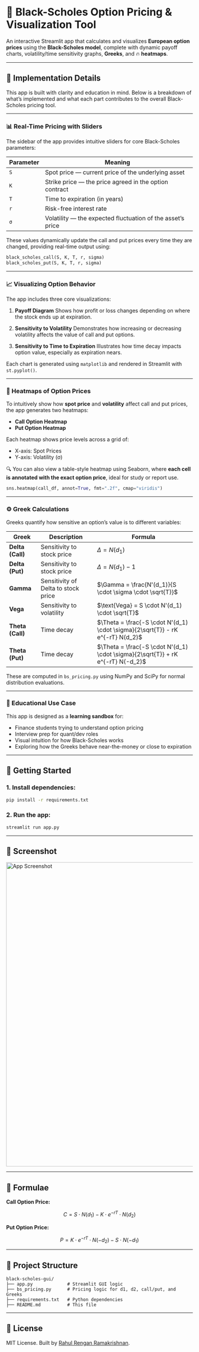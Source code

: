 # 🧠 Black-Scholes Option Pricing & Visualization Tool

An interactive Streamlit app that calculates and visualizes **European option prices** using the **Black-Scholes model**, complete with dynamic payoff charts, volatility/time sensitivity graphs, **Greeks**, and 🔥 **heatmaps**.

---

## 🧠 Implementation Details

This app is built with clarity and education in mind. Below is a breakdown of what’s implemented and what each part contributes to the overall Black-Scholes pricing tool.

---

### 📊 Real-Time Pricing with Sliders

The sidebar of the app provides intuitive sliders for core Black-Scholes parameters:

| Parameter | Meaning |
|----------|---------|
| `S` | Spot price — current price of the underlying asset |
| `K` | Strike price — the price agreed in the option contract |
| `T` | Time to expiration (in years) |
| `r` | Risk-free interest rate |
| `σ` | Volatility — the expected fluctuation of the asset’s price |

These values dynamically update the call and put prices every time they are changed, providing real-time output using:

```python
black_scholes_call(S, K, T, r, sigma)
black_scholes_put(S, K, T, r, sigma)
````

---

### 📈 Visualizing Option Behavior

The app includes three core visualizations:

1. **Payoff Diagram**
   Shows how profit or loss changes depending on where the stock ends up at expiration.

2. **Sensitivity to Volatility**
   Demonstrates how increasing or decreasing volatility affects the value of call and put options.

3. **Sensitivity to Time to Expiration**
   Illustrates how time decay impacts option value, especially as expiration nears.

Each chart is generated using `matplotlib` and rendered in Streamlit with `st.pyplot()`.

---

### 🧊 Heatmaps of Option Prices

To intuitively show how **spot price** and **volatility** affect call and put prices, the app generates two heatmaps:

* **Call Option Heatmap**
* **Put Option Heatmap**

Each heatmap shows price levels across a grid of:

* X-axis: Spot Prices
* Y-axis: Volatility (σ)

🔍 You can also view a table-style heatmap using Seaborn, where **each cell is annotated with the exact option price**, ideal for study or report use.

```python
sns.heatmap(call_df, annot=True, fmt=".2f", cmap="viridis")
```

---

### ⚙️ Greek Calculations

Greeks quantify how sensitive an option’s value is to different variables:

| Greek            | Description                         | Formula                                                                         |
| ---------------- | ----------------------------------- | ------------------------------------------------------------------------------- |
| **Delta (Call)** | Sensitivity to stock price          | $\Delta = N(d_1)$                                                               |
| **Delta (Put)**  | Sensitivity to stock price          | $\Delta = N(d_1) - 1$                                                           |
| **Gamma**        | Sensitivity of Delta to stock price | $\Gamma = \frac{N'(d_1)}{S \cdot \sigma \cdot \sqrt{T}}$                        |
| **Vega**         | Sensitivity to volatility           | $\text{Vega} = S \cdot N'(d_1) \cdot \sqrt{T}$                                  |
| **Theta (Call)** | Time decay                          | $\Theta = \frac{-S \cdot N'(d_1) \cdot \sigma}{2\sqrt{T}} - rK e^{-rT} N(d_2)$  |
| **Theta (Put)**  | Time decay                          | $\Theta = \frac{-S \cdot N'(d_1) \cdot \sigma}{2\sqrt{T}} + rK e^{-rT} N(-d_2)$ |

These are computed in `bs_pricing.py` using NumPy and SciPy for normal distribution evaluations.

---

### 🧪 Educational Use Case

This app is designed as a **learning sandbox** for:

* Finance students trying to understand option pricing
* Interview prep for quant/dev roles
* Visual intuition for how Black-Scholes works
* Exploring how the Greeks behave near-the-money or close to expiration

---

## 🚀 Getting Started

### 1. Install dependencies:

```bash
pip install -r requirements.txt
```

### 2. Run the app:

```bash
streamlit run app.py
```

---

## 📸 Screenshot

<img width="1389" height="822" alt="App Screenshot" src="https://github.com/user-attachments/assets/21be6a6a-21bd-4b97-9785-65ccdc6f8a57" />

---

## 📘 Formulae

**Call Option Price:**

$$
C = S \cdot N(d_1) - K \cdot e^{-rT} \cdot N(d_2)
$$

**Put Option Price:**

$$
P = K \cdot e^{-rT} \cdot N(-d_2) - S \cdot N(-d_1)
$$

---

## 📂 Project Structure

```
black-scholes-gui/
├── app.py             # Streamlit GUI logic
├── bs_pricing.py      # Pricing logic for d1, d2, call/put, and Greeks
├── requirements.txt   # Python dependencies
├── README.md          # This file
```

---

## 📎 License

MIT License. Built by [Rahul Rengan Ramakrishnan](https://github.com/rahulr-1006).
